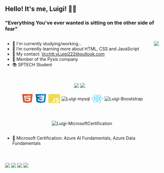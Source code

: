 ## Hello! It's me, Luigi! 👋😄

### "Everything You've ever wanted is sitting on the other side of fear"
##

<dl> 
  <dd> 
      <dl> 
          <dd> <img align="right" height="140em" margin-right="30em" src="https://media2.giphy.com/media/GYB9dW0icvBg4/200w.gif?cid=6c09b952z1720evvv7ttwckmthio9jxabpy68pymjaeyg3zr&rid=200w.gif&ct=s" /> 
        </dd>
      </dl>
  </dd> 
</dl>

- 📌 I'm currently studying/working...
- 📌 I’m currently learning more about HTML, CSS and JavaScript
- 📩 My contact: Vcchtt.yLuigi222@outlook.com
- 🚀 Member of the Pyxis company
- 📚 SPTECH Student
  
##
<br>
<div align="left" >
  <a href="https://github.com/luigivicchietti"> </a>
  <div align="center">
  <img height="150em" src="https://github-readme-stats.vercel.app/api?username=luigivicchietti&show_icons=true&theme=dark&include_all_commits=true&count_private=true"/>
  
  <img height="150em" src="https://github-readme-stats.vercel.app/api/top-langs/?username=luigiVicchietti&layout=compact&langs_count=7&theme=dark"/>
</div>
<br>
<div align="center">
  <img align="center" alt="Luigi-HTML" height="30" width="40" src="https://raw.githubusercontent.com/devicons/devicon/master/icons/html5/html5-original.svg">
  <img align="center" alt="Luigi-CSS" height="30" width="40" src="https://raw.githubusercontent.com/devicons/devicon/master/icons/css3/css3-original.svg">
  <img align="center" alt="Luigi-Js" height="30" width="40" src="https://raw.githubusercontent.com/devicons/devicon/master/icons/javascript/javascript-plain.svg">
  <img align="center" alt="Luigi-mysql" height="30" width="40" src="https://cdn.jsdelivr.net/gh/devicons/devicon/icons/mysql/mysql-original.svg">
  <img align="center" alt="Luigi-React" height="30" width="40" src="https://raw.githubusercontent.com/devicons/devicon/master/icons/react/react-original.svg">
  <img align="center" alt="Luigi-Booststrap" height="30" width="40" src="https://cdn.jsdelivr.net/gh/devicons/devicon/icons/bootstrap/bootstrap-original.svg">
</div>
  
#

<br>

  <div align="center">
  <img align="center" alt="Luigi-MicrosoftCertification" height="100" width="100" src="https://images.credly.com/size/340x340/images/be8fcaeb-c769-4858-b567-ffaaa73ce8cf/image.png">
  </div> <br>
    
  - 📌 Microsoft Certification: Azure AI Fundamentals, Azure Data Fundamentals
  
#
<br>
  <a href="https://instagram.com/ylu1gi" target="_blank"><img src="https://img.shields.io/badge/-Instagram-%23E4405F?style=for-the-badge&logo=instagram&logoColor=white" target="_blank"></a>
  <a href="https://www.linkedin.com/in/#-45875016a" target="_blank"><img src="https://img.shields.io/badge/-LinkedIn-%230077B5?style=for-the-badge&logo=linkedin&logoColor=white" target="_blank"></a>
  <a href="https://open.spotify.com/user/22he4ob5qu3wt75q47yh72ydi" target="_blank"><img src="https://img.shields.io/badge/Spotify-1ED760?&style=for-the-badge&logo=spotify&logoColor=white" target="_blank"></a>
  <a href = "mailto:vcchtt.yluigi222@outlook.com"><img src="https://img.shields.io/badge/-Gmail-%23333?style=for-the-badge&logo=gmail&logoColor=white" target="_blank"></a>
